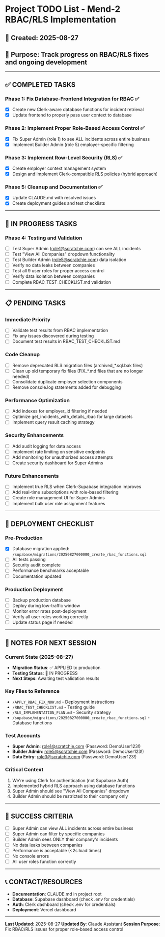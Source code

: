 # Project TODO List - Mend-2 RBAC/RLS Implementation

## 📅 Created: 2025-08-27
## 🎯 Purpose: Track progress on RBAC/RLS fixes and ongoing development

---

## ✅ COMPLETED TASKS

### Phase 1: Fix Database-Frontend Integration for RBAC ✅
- [x] Create new Clerk-aware database functions for incident retrieval
- [x] Update frontend to properly pass user context to database

### Phase 2: Implement Proper Role-Based Access Control ✅
- [x] Fix Super Admin (role 1) to see ALL incidents across entire business
- [x] Implement Builder Admin (role 5) employer-specific filtering

### Phase 3: Implement Row-Level Security (RLS) ✅
- [x] Create employer context management system
- [x] Design and implement Clerk-compatible RLS policies (hybrid approach)

### Phase 5: Cleanup and Documentation ✅
- [x] Update CLAUDE.md with resolved issues
- [x] Create deployment guides and test checklists

---

## 🔄 IN PROGRESS TASKS

### Phase 4: Testing and Validation
- [ ] Test Super Admin (role1@scratchie.com) can see ALL incidents
- [ ] Test "View All Companies" dropdown functionality
- [ ] Test Builder Admin (role5@scratchie.com) data isolation
- [ ] Verify no data leaks between companies
- [ ] Test all 9 user roles for proper access control
- [ ] Verify data isolation between companies
- [ ] Complete RBAC_TEST_CHECKLIST.md validation

---

## 📋 PENDING TASKS

### Immediate Priority
- [ ] Validate test results from RBAC implementation
- [ ] Fix any issues discovered during testing
- [ ] Document test results in RBAC_TEST_CHECKLIST.md

### Code Cleanup
- [ ] Remove deprecated RLS migration files (archived_*.sql.bak files)
- [ ] Clean up old temporary fix files (FIX_*.md files that are no longer needed)
- [ ] Consolidate duplicate employer selection components
- [ ] Remove console.log statements added for debugging

### Performance Optimization
- [ ] Add indexes for employer_id filtering if needed
- [ ] Optimize get_incidents_with_details_rbac for large datasets
- [ ] Implement query result caching strategy

### Security Enhancements
- [ ] Add audit logging for data access
- [ ] Implement rate limiting on sensitive endpoints
- [ ] Add monitoring for unauthorized access attempts
- [ ] Create security dashboard for Super Admins

### Future Enhancements
- [ ] Implement true RLS when Clerk-Supabase integration improves
- [ ] Add real-time subscriptions with role-based filtering
- [ ] Create role management UI for Super Admins
- [ ] Implement bulk user role assignment features

---

## 🚀 DEPLOYMENT CHECKLIST

### Pre-Production
- [x] Database migration applied: `/supabase/migrations/20250827000000_create_rbac_functions.sql`
- [ ] All tests passing
- [ ] Security audit complete
- [ ] Performance benchmarks acceptable
- [ ] Documentation updated

### Production Deployment
- [ ] Backup production database
- [ ] Deploy during low-traffic window
- [ ] Monitor error rates post-deployment
- [ ] Verify all user roles working correctly
- [ ] Update status page if needed

---

## 📝 NOTES FOR NEXT SESSION

### Current State (2025-08-27)
- **Migration Status**: ✅ APPLIED to production
- **Testing Status**: 🔄 IN PROGRESS
- **Next Steps**: Awaiting test validation results

### Key Files to Reference
- `/APPLY_RBAC_FIX_NOW.md` - Deployment instructions
- `/RBAC_TEST_CHECKLIST.md` - Testing guide
- `/RLS_IMPLEMENTATION_PLAN.md` - Security strategy
- `/supabase/migrations/20250827000000_create_rbac_functions.sql` - Database functions

### Test Accounts
- **Super Admin**: role1@scratchie.com (Password: DemoUser123!)
- **Builder Admin**: role5@scratchie.com (Password: DemoUser123!)
- **Data Entry**: role3@scratchie.com (Password: DemoUser123!)

### Critical Context
1. We're using Clerk for authentication (not Supabase Auth)
2. Implemented hybrid RLS approach using database functions
3. Super Admin should see "View All Companies" dropdown
4. Builder Admin should be restricted to their company only

---

## 🎯 SUCCESS CRITERIA

- [ ] Super Admin can view ALL incidents across entire business
- [ ] Super Admin can filter by specific companies
- [ ] Builder Admin sees ONLY their company's incidents
- [ ] No data leaks between companies
- [ ] Performance is acceptable (<2s load times)
- [ ] No console errors
- [ ] All user roles function correctly

---

## 📞 CONTACT/RESOURCES

- **Documentation**: CLAUDE.md in project root
- **Database**: Supabase dashboard (check .env for credentials)
- **Auth**: Clerk dashboard (check .env for credentials)
- **Deployment**: Vercel dashboard

---

**Last Updated**: 2025-08-27
**Updated By**: Claude Assistant
**Session Purpose**: Fix RBAC/RLS issues for proper role-based access control